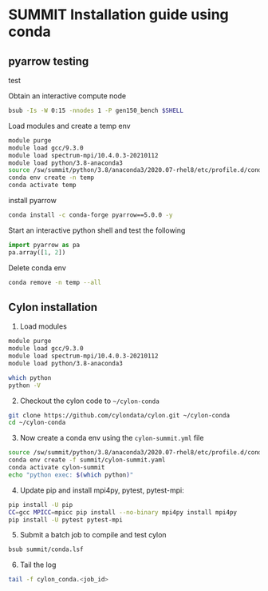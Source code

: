 # SUMMIT Installation guide using conda

## pyarrow testing 

test

Obtain an interactive compute node
```bash
bsub -Is -W 0:15 -nnodes 1 -P gen150_bench $SHELL
```

Load modules and create a temp env 
```bash
module purge
module load gcc/9.3.0
module load spectrum-mpi/10.4.0.3-20210112
module load python/3.8-anaconda3
source /sw/summit/python/3.8/anaconda3/2020.07-rhel8/etc/profile.d/conda.sh
conda env create -n temp
conda activate temp
```

install pyarrow 
```bash
conda install -c conda-forge pyarrow==5.0.0 -y
```

Start an interactive python shell and test the following 
```python
import pyarrow as pa 
pa.array([1, 2])
```

Delete conda env 
```bash
conda remove -n temp --all 
```

## Cylon installation 

1. Load modules 
```bash
module purge
module load gcc/9.3.0
module load spectrum-mpi/10.4.0.3-20210112
module load python/3.8-anaconda3

which python
python -V
```

2. Checkout the cylon code to `~/cylon-conda`
```bash
git clone https://github.com/cylondata/cylon.git ~/cylon-conda
cd ~/cylon-conda
```

3. Now create a conda env using the `cylon-summit.yml` file
```bash
source /sw/summit/python/3.8/anaconda3/2020.07-rhel8/etc/profile.d/conda.sh
conda env create -f summit/cylon-summit.yaml
conda activate cylon-summit
echo "python exec: $(which python)"
```

4. Update pip and install mpi4py, pytest, pytest-mpi:
```bash
pip install -U pip
CC=gcc MPICC=mpicc pip install --no-binary mpi4py install mpi4py
pip install -U pytest pytest-mpi
```

5. Submit a batch job to compile and test cylon 
```bash
bsub summit/conda.lsf
```

6. Tail the log
```bash
tail -f cylon_conda.<job_id>
```

